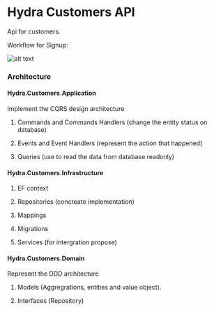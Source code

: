 # Hydra Customers API
Api for customers.

Workflow for Signup:

![alt text](https://github.com/AlexandreYembo/hydra-customers/blob/main/Customer_Architecture.png)

### Architecture

#### Hydra.Customers.Application

Implement the CQRS design architecture

1. Commands and Commands Handlers (change the entity status on database)

2. Events and Event Handlers (represent the action that happened)

3. Queries (use to read the data from database readonly)

#### Hydra.Customers.Infrastructure

1. EF context

2. Repositories (concreate implementation)

3. Mappings

4. Migrations

5. Services (for intergration propose)

#### Hydra.Customers.Domain

Represent the DDD architecture

1. Models (Aggregrations, entities and value object).

2. Interfaces (Repository)
